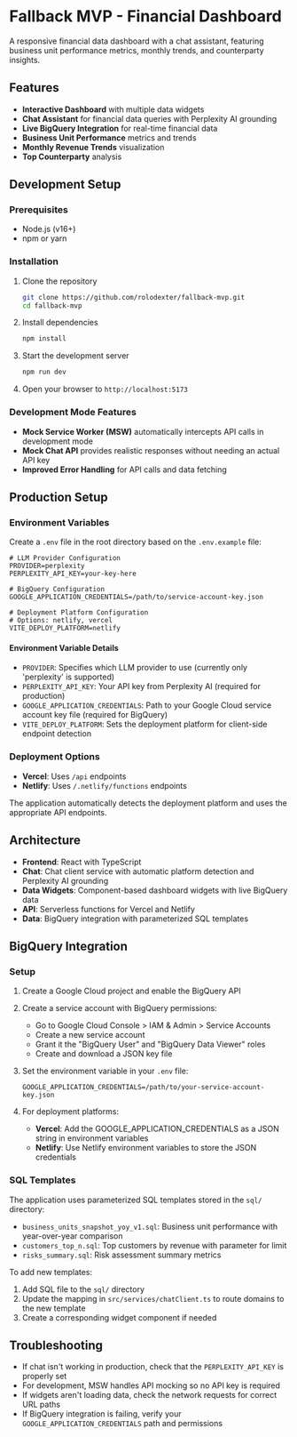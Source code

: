 # Fallback MVP - Financial Dashboard

A responsive financial data dashboard with a chat assistant, featuring business unit performance metrics, monthly trends, and counterparty insights.

## Features

- **Interactive Dashboard** with multiple data widgets
- **Chat Assistant** for financial data queries with Perplexity AI grounding
- **Live BigQuery Integration** for real-time financial data
- **Business Unit Performance** metrics and trends
- **Monthly Revenue Trends** visualization
- **Top Counterparty** analysis

## Development Setup

### Prerequisites

- Node.js (v16+)
- npm or yarn

### Installation

1. Clone the repository
   ```bash
   git clone https://github.com/rolodexter/fallback-mvp.git
   cd fallback-mvp
   ```

2. Install dependencies
   ```bash
   npm install
   ```

3. Start the development server
   ```bash
   npm run dev
   ```

4. Open your browser to `http://localhost:5173`

### Development Mode Features

- **Mock Service Worker (MSW)** automatically intercepts API calls in development mode
- **Mock Chat API** provides realistic responses without needing an actual API key
- **Improved Error Handling** for API calls and data fetching

## Production Setup

### Environment Variables

Create a `.env` file in the root directory based on the `.env.example` file:

```
# LLM Provider Configuration
PROVIDER=perplexity
PERPLEXITY_API_KEY=your-key-here

# BigQuery Configuration
GOOGLE_APPLICATION_CREDENTIALS=/path/to/service-account-key.json

# Deployment Platform Configuration
# Options: netlify, vercel
VITE_DEPLOY_PLATFORM=netlify
```

#### Environment Variable Details

- `PROVIDER`: Specifies which LLM provider to use (currently only 'perplexity' is supported)
- `PERPLEXITY_API_KEY`: Your API key from Perplexity AI (required for production)
- `GOOGLE_APPLICATION_CREDENTIALS`: Path to your Google Cloud service account key file (required for BigQuery)
- `VITE_DEPLOY_PLATFORM`: Sets the deployment platform for client-side endpoint detection

### Deployment Options

- **Vercel**: Uses `/api` endpoints
- **Netlify**: Uses `/.netlify/functions` endpoints

The application automatically detects the deployment platform and uses the appropriate API endpoints.

## Architecture

- **Frontend**: React with TypeScript
- **Chat**: Chat client service with automatic platform detection and Perplexity AI grounding
- **Data Widgets**: Component-based dashboard widgets with live BigQuery data
- **API**: Serverless functions for Vercel and Netlify
- **Data**: BigQuery integration with parameterized SQL templates

## BigQuery Integration

### Setup

1. Create a Google Cloud project and enable the BigQuery API

2. Create a service account with BigQuery permissions:
   - Go to Google Cloud Console > IAM & Admin > Service Accounts
   - Create a new service account
   - Grant it the "BigQuery User" and "BigQuery Data Viewer" roles
   - Create and download a JSON key file

3. Set the environment variable in your `.env` file:
   ```
   GOOGLE_APPLICATION_CREDENTIALS=/path/to/your-service-account-key.json
   ```

4. For deployment platforms:
   - **Vercel**: Add the GOOGLE_APPLICATION_CREDENTIALS as a JSON string in environment variables
   - **Netlify**: Use Netlify environment variables to store the JSON credentials

### SQL Templates

The application uses parameterized SQL templates stored in the `sql/` directory:

- `business_units_snapshot_yoy_v1.sql`: Business unit performance with year-over-year comparison
- `customers_top_n.sql`: Top customers by revenue with parameter for limit
- `risks_summary.sql`: Risk assessment summary metrics

To add new templates:
1. Add SQL file to the `sql/` directory
2. Update the mapping in `src/services/chatClient.ts` to route domains to the new template
3. Create a corresponding widget component if needed

## Troubleshooting

- If chat isn't working in production, check that the `PERPLEXITY_API_KEY` is properly set
- For development, MSW handles API mocking so no API key is required
- If widgets aren't loading data, check the network requests for correct URL paths
- If BigQuery integration is failing, verify your `GOOGLE_APPLICATION_CREDENTIALS` path and permissions